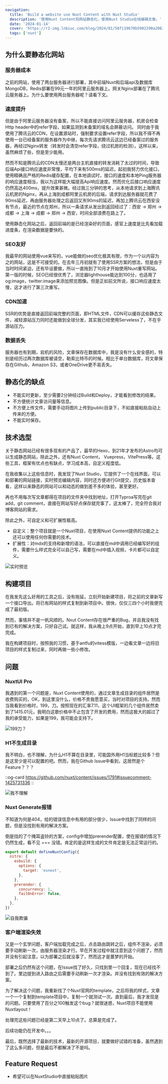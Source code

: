 ```yaml
---
navigation:
  title: 'Build a website use Nuxt Content with Nuxt Studio'
  description: '使用Nuxt Content将网站静态化，使用Nuxt Studio在线编辑文章。'
  date: '2024-01-14'
  cover: 'https://r2-img.lnbiuc.com/blog/2024/01/58f119670b5902290a2063d181550d58.png'
  tags: ['nuxt']
---
```


## 为什么要静态化网站

### 服务器成本

之前的网站，使用了两台服务器进行部署，其中前端Nuxt和后端api及数据库MongoDB，Redis部署在99元一年的阿里云服务器上。网关Nginx部署在了腾讯云服务器上。为什么要使用两台服务器呢？请看下文。

### 速度提升

但是由于阿里云服务器没有备案，所以不能直接访问阿里云服务器，机房会检查Http header中的refer字段，如果监测到未备案的域名会屏蔽访问。
同时由于我使用了腾讯云的CDN，在设置源站时，强制要求设置refer字段，所以我不得不再使用一台已经备案的服务器作为中继，每次先请求腾讯云这边已经备案过的服务器，再经过Nginx转发（转发时会清空refer字段，绕过机房的检测）。这样以来，虽然麻烦了些，但是至少能用。

然而不知是腾讯云的CDN太慢还是两台主机直接的转发消耗了太过的时间，导致后端Api接口响应速度非常慢，平均下来有500ms的延迟，起初我努力优化接口，使用精确且严格的Redis缓存配置，在本地调试时，接口的速度和本地Ping服务器的响应速度相当，我以为这样能大幅提高Api响应速度。然而优化后接口响应速度仍然高达400ms，提升效果甚微。经过我三分钟的思考，从本地请求到上海腾讯云机房的Nginx，再从上海到成都阿里云机房的后端，请求到达服务器就花费了90ms延迟，再由服务器处理之后返回又🈶90ms的延迟，再加上腾讯云在西安没有节点，最近的节点在郑州，所以一条请求从发出到返回经过了：西安 -> 郑州 -> 成都 -> 上海 -> 成都 -> 郑州 -> 西安，时间全部浪费在路上了。

使用静态化网站之后，返回前端的是已经渲染好的页面，感官上速度是比先看加载进度条，在渲染数据是要快的。

### SEO友好

我最早的网站使用vue来写的，vue能做的seo优化极其有限，作为一个以内容为之的网站，这是不可接受的。在去年三月初就有了使用SSR方案的想法，但是由于当时时间紧迫，还有毕设要做，所以一直拖到了10月才开始使用Nuxt重写网站。第一版的时候，SEO已经很优秀了，浏览器lighthouse能达到100分，也适用了og:image，twitter:image来添加预览图像。但是正如前文所说，接口响应速度太慢，这才进行了第三次重写。

### CDN加速

SSR的优势是直接返回前端完整的页面，即HTML文件，CDN可以缓存这些静态文件，减轻源站压力同时还能做到全球分发，其实我已经使用Serveless了，不在乎源站压力。

### 数据丢失

服务器也有到期，宕机的风险，文章保存在数据库中，我是没有什么安全感的，特别是经历过两次数据库被请空，勒索比特币的时候。相比于单台数据库，将文章保存在Github，Amazon S3，或者OneDrive更不易丢失。

## 静态化的缺点

- 不能实时更新，至少需要2分钟经过Build和Deploy，才能看到修改的结果。
- 不方便统计文章访问量等信息。
- 不方便上传文件，需要手动将图片上传到public目录下，不如直接粘贴自动上传来的方便。
- 不能实时保存。

## 技术选型

关于静态网站已经有很多现有的产品了，最早的Hexo，到21年才发布的Astro均可以生成静态网站，除此之外，还有Nuxt Content， Vuepress，VitePress等。这些工具，框架有优点也有缺点，学习成本高，自定义程度低。

在我收集以上这些信息时，我发现了Nuxt Studio，它提供了一个在线界面，可以和部署的网站链接，实时预览编辑内容，同时还方便进行Git提交，历史版本查看，这样以来静态的网站可以和动态的做到差不多的体验，甚至更好。

再也不用每次写文章都得在项目的文件夹中找到地址，打开Typroa写完在git add，git comment，直接在网站写好点保存就完事了，这太棒了，完全符合我对博客网站的需求。

除此之外，可自定义和可扩展性极高。

- 自定义：整个项目就是一个Nuxt项目，在使用Nuxt Content提供的功能之上还可以使用任何你需要的技术。
- 扩展性：对mdx的支持和新增的语法，可以直接在md中调用已经编写好的组件，需要什么样式完全可以自己写，需要在md中插入视频，卡片都可以自定义。

![实时预览](https://r2-img.lnbiuc.com/blog/2024/01/1c781b8db582d08310cabec71bed07c9.png)

## 构建项目

在我发先这么好用的工具之后，没有拖延，立刻开始新建项目，将之前的文章新写一个接口导出。将已有网站的样式复制到新项目中。很快，仅仅三四个小时我便完成了最初版。

然而，事情并不是一帆风顺的。Nxut Content存在很严重的Bug，并且我没有找到已有的解决方案，只好自己试。就这样，我从晚上9点开始，直到早上10点才完完成。

我在构建项目时，按照我的习惯，基于antfu的vitess模版，一边看文章一边将旧项目的样式复制过来，同时再做一些小修改。

## 问题

### NuxtUI Pro

我遇到的第一个问题是，Nuxt Content使用的，通过文章生成目录的组件居然是收费购买的，OK，到这里没什么，价格不贵我愿意买，当时对项目的支持。然而当我看到价格时，199，刀。按照现在的汇率7.11，这个UI框架的几个组件居然卖到了1415.01元，我明白这歌价格中不止包含了开发的费用，然而这极大的超过了我的承受能力，如果是199，我可能会支持下。

![199刀？](https://r2-img.lnbiuc.com/blog/2024/01/aaa15564ecb1ab4e7a739ba12c96d161.png)

### H1不生成目录

我不明白，也不理解，为什么H1不算在目录里，可能国外用H1当标题比较多？但是这至少是可以配置的吧。然而，我在Github Issue中看到，这居然是个Feature？？？

::og-card
https://github.com/nuxt/content/issues/1791#issuecomment-1425731336
::

![我不理解](https://r2-img.lnbiuc.com/blog/2024/01/d81184f8b47100400fbee0f3cdada5e6.png)

### Nuxt Generate报错

不知道为何是404，给的错误信息中有用的部分很少，Issue中找到了同样的问题，但是没找到有用的解决方案。

倒是找的了个掩耳盗铃的方案，config中增加prerender配置，使在报错的情况下仍然生成，看不见 === 没错。肯定的是这样生成的文件肯定是无法正常运行的。

```javascript
export default defineNuxtConfig({
  nitro: {
    esbuild: {
      options: {
        target: 'esnext',
      },
    },
    prerender: {
      concurrency: 1,
      failOnError: false,
    },
  },
})
```

![自我欺骗](https://r2-img.lnbiuc.com/blog/2024/01/00ff9b9542b56c20aee07851789295f1.png)

### 客户端渲染失效

又是一个玄学问题，客户端加载完成之后，点击路由跳转之后，组件不渲染，必须要手动刷新一次，由服务器渲染才行。早在开发过程中就注意到这个问题了，然而并没有引起注意，以为部署之后就没事了，然而这才是噩梦的开始。

部署之后仍然有这个问题，在Issue找了好久，只找到里一个回复，现在已经找不到了。里边提到进入路由之后需要手动刷新一次才渲染。并没有找到有效的解决方案。

为了解决这个问题，我重新找了个Nuxt官网的template，之后将我的样式，文章一个一个复制到template项目中，复制一个就测试一次。直到最后，我才发现是<NuxtLayout>的问题。只要使用了<NuxtLayout>百分之100触发这个bug？就很迷惑，Nuxt项目不能使用Nuxtlayout！

处理完这些问题已经是第二天早上10点了。总算是完成了。

后续功能仍在开发中。。。

最后，既然选择了最新的技术，最新的开源项目，就要做好试错的准备，虽然遇到了这么多问题，但是最后不都解决了不是吗。

## Feature Request

- 希望可以在NuxtStudio中直接粘贴图片
